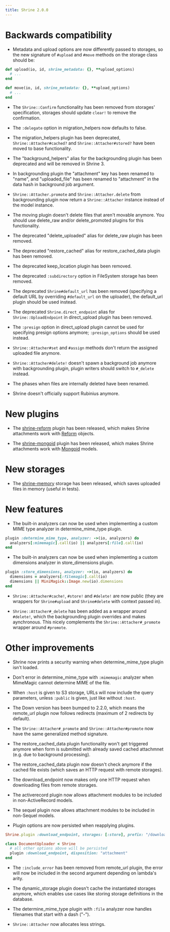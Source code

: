 ```yaml
---
title: Shrine 2.0.0
---
```


Backwards compatibility
=======================

* Metadata and upload options are now differently passed to storages, so the
  new signature of `#upload` and `#move` methods on the storage class should
  be:

```rb
def upload(io, id, shrine_metadata: {}, **upload_options)
  # ...
end

def move(io, id, shrine_metadata: {}, **upload_options)
  # ...
end
```

* The `Shrine::Confirm` functionality has been removed from storages'
  specification, storages should update `clear!` to remove the confirmation.

* The `:delegate` option in migration_helpers now defaults to false.

* The migration_helpers plugin has been deprecated, `Shrine::Attacher#cached?`
  and `Shrine::Attacher#stored?` have been moved to base functionality.

* The "background_helpers" alias for the backgrounding plugin has been
  deprecated and will be removed in Shrine 3.

* In backgrounding plugin the "attachment" key has been renamed to
  "name", and "uploaded_file" has been renamed to "attachment" in the data
  hash in background job argument.

* `Shrine::Attacher.promote` and `Shrine::Attacher.delete` from backgrounding
  plugin now return a `Shrine::Attacher` instance instead of the model
  instance.

* The moving plugin doesn't delete files that aren't movable anymore. You should
  use delete_raw and/or delete_promoted plugins for this functionality.

* The deprecated "delete_uploaded" alias for delete_raw plugin has been removed.

* The deprecated "restore_cached" alias for restore_cached_data plugin has been
  removed.

* The deprecated keep_location plugin has been removed.

* The deprecated `:subdirectory` option in FileSystem storage has been removed.

* The deprecated `Shrine#default_url` has been removed (specifying a default
  URL by overriding `#default_url` on the uploader), the default_url plugin
  should be used instead.

* The deprecated `Shrine.direct_endpoint` alias for `Shrine::UploadEndpoint`
  in direct_upload plugin has been removed.

* The `:presign` option in direct_upload plugin cannot be used for specifying
  presign options anymore; `:presign_options` should be used instead.

* `Shrine::Attacher#set` and `#assign` methods don't return the assigned
  uploaded file anymore.

* `Shrine::Attacher#delete!` doesn't spawn a background job anymore with
  backgrounding plugin, plugin writers should switch to `#_delete` instead.

* The phases when files are internally deleted have been renamed.

* Shrine doesn't officially support Rubinius anymore.

New plugins
===========

* The [shrine-reform] plugin has been released, which makes Shrine attachments
  work with [Reform] objects.

* The [shrine-mongoid] plugin has been released, which makes Shrine attachments
  work with [Mongoid] models.

New storages
============

* The [shrine-memory] storage has been released, which saves uploaded files
  in memory (useful in tests).

New features
============

* The built-in analyzers can now be used when implementing a custom MIME type
  analyzer in determine_mime_type plugin.

```rb
plugin :determine_mime_type, analyzer: ->(io, analyzers) do
  analyzers[:mimemagic].call(io) || analyzers[:file].call(io)
end
```

* The built-in analyzers can now be used when implementing a custom dimensions
  analyzer in store_dimensions plugin.

```rb
plugin :store_dimensions, analyzer: ->(io, analyzers) do
  dimensions = analyzers[:filemagic].call(io)
  dimensions || MiniMagick::Image.new(io).dimensions
end
```

* `Shrine::Attacher#cache!`, `#store!` and `#delete!` are now public (they are
  wrappers for `Shrine#upload` and `Shrine#delete` with context passed in).

* `Shrine::Attacher#_delete` has been added as a wrapper around `#delete!`,
  which the backgrounding plugin overrides and makes aynchronous. This nicely
  complements the `Shrine::Attacher#_promote` wrapper around `#promote`.

Other improvements
==================

* Shrine now prints a security warning when determine_mime_type plugin isn't
  loaded.

* Don't error in determine_mime_type with `:mimemagic` analyzer when MimeMagic
  cannot determine MIME of the file.

* When `:host` is given to S3 storage, URLs will now include the query
  parameters, unless `:public` is given, just like without `:host`.

* The Down version has been bumped to 2.2.0, which means the remote_url plugin
  now follows redirects (maximum of 2 redirects by default).

* The `Shrine::Attacher#_promote` and `Shrine::Attacher#promote` now have the
  same generalized method signature.

* The restore_cached_data plugin functionality won't get triggered anymore when
  form is submitted with already saved cached attachmnet (e.g. due to
  background processing).

* The restore_cached_data plugin now doesn't check anymore if the cached file
  exists (which saves an HTTP request with remote storages).

* The download_endpoint now makes only one HTTP request when downloading files
  from remote storages.

* The activerecord plugin now allows attachment modules to be included in
  non-ActiveRecord models.

* The sequel plugin now allows attachment modules to be included in
  non-Sequel models.

* Plugin options are now persisted when reapplying plugins.

```rb
Shrine.plugin :download_endpoint, storages: [:store], prefix: "/downloads", disposition: "inline"

class DocumentUploader < Shrine
  # all other options above will be persisted
  plugin :download_endpoint, disposition: "attachment"
end
```

* The `:include_error` has been removed from remote_url plugin, the error will
  now be included in the second argument depending on lambda's arity.

* The dynamic_storage plugin doesn't cache the instantiated storages anymore,
  which enables use cases like storing storage definitions in the database.

* The determine_mime_type plugin with `:file` analyzer now handles filenames
  that start with a dash ("-").

* `Shrine::Attacher` now allocates less strings.

[shrine-reform]: https://github.com/shrinerb/shrine-reform
[Reform]: https://github.com/apotonick/reform
[shrine-mongoid]: https://github.com/shrinerb/shrine-mongoid
[Mongoid]: https://github.com/mongodb/mongoid
[shrine-memory]: https://github.com/shrinerb/shrine-memory

